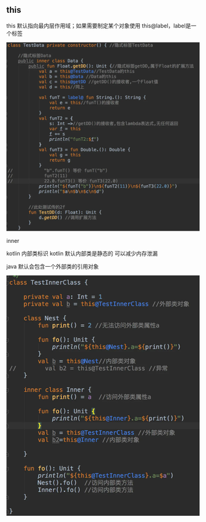 ## this

this 默认指向最内层作用域；如果需要制定某个对象使用 this@label，label是一个标签 

 ![img](.art/Untitled.assets/1858735-19f89659e0e6e664.webp) 



inner

kotlin 内部类标识 kotlin 默认内部类是静态的 可以减少内存泄漏

java 默认会包含一个外部类的引用对象



 ![img](.art/Untitled.assets/1858735-6e3d9e5f43d8c361.webp) 